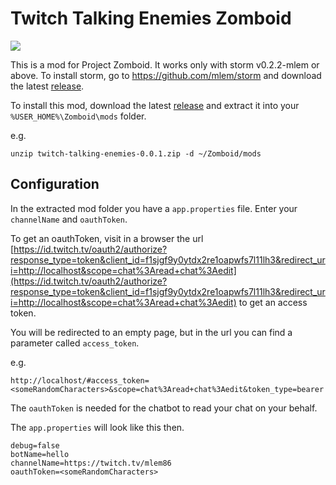 # Twitch Talking Enemies Zomboid

![](https://github.com/mlem/twitch-talking-enemies-zomboid/raw/0d1b8698c5927dcccad8153c666fb1e109692014/twitch-talking-enemies-zomboid.gif)

This is a mod for Project Zomboid. It works only with storm v0.2.2-mlem or above.
To install storm, go to https://github.com/mlem/storm and download the latest [release](https://github.com/mlem/storm/releases).

To install this mod, download the latest [release](https://github.com/mlem/twitch-talking-enemies-zomboid/releases) and extract it into your `%USER_HOME%\Zomboid\mods` folder.


e.g. 
```
unzip twitch-talking-enemies-0.0.1.zip -d ~/Zomboid/mods
```

## Configuration

In the extracted mod folder you have a `app.properties` file.
Enter your `channelName` and `oauthToken`.

To get an oauthToken, visit in a browser the url [https://id.twitch.tv/oauth2/authorize?response_type=token&client_id=f1sjgf9y0ytdx2re1oapwfs7l11lh3&redirect_uri=http://localhost&scope=chat%3Aread+chat%3Aedit](https://id.twitch.tv/oauth2/authorize?response_type=token&client_id=f1sjgf9y0ytdx2re1oapwfs7l11lh3&redirect_uri=http://localhost&scope=chat%3Aread+chat%3Aedit) to get an access token.

You will be redirected to an empty page, but in the url you can find a parameter called `access_token`.

e.g. 
```
http://localhost/#access_token=<someRandomCharacters>&scope=chat%3Aread+chat%3Aedit&token_type=bearer
```

The `oauthToken` is needed for the chatbot to read your chat on your behalf.

The `app.properties` will look like this then.
```
debug=false
botName=hello
channelName=https://twitch.tv/mlem86
oauthToken=<someRandomCharacters>
```